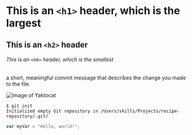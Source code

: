 # This is an `<h1>` header, which is the largest

## This is an `<h2>` header

###### This is an `<h6>` header, which is the smallest

a short, meaningful commit message that describes the change you made to the file.

![Image of Yaktocat](https://octodex.github.com/images/yaktocat.png)

```
$ git init
Initialized empty Git repository in /Users/skills/Projects/recipe-repository/.git/
```

``` javascript
var myVar = "Hello, world!";
```

